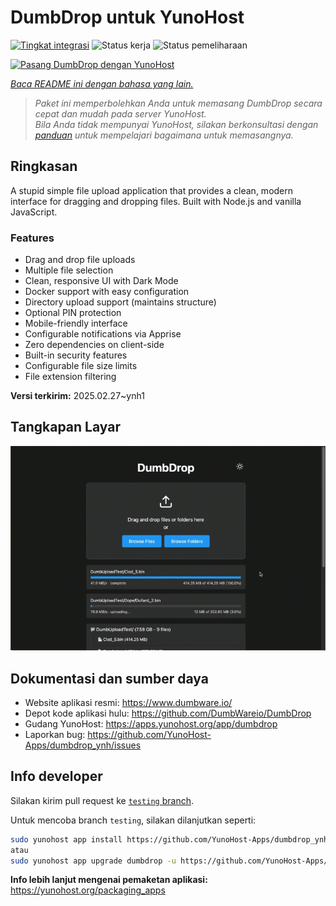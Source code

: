 <!--
N.B.: README ini dibuat secara otomatis oleh <https://github.com/YunoHost/apps/tree/master/tools/readme_generator>
Ini TIDAK boleh diedit dengan tangan.
-->

# DumbDrop untuk YunoHost

[![Tingkat integrasi](https://apps.yunohost.org/badge/integration/dumbdrop)](https://ci-apps.yunohost.org/ci/apps/dumbdrop/)
![Status kerja](https://apps.yunohost.org/badge/state/dumbdrop)
![Status pemeliharaan](https://apps.yunohost.org/badge/maintained/dumbdrop)

[![Pasang DumbDrop dengan YunoHost](https://install-app.yunohost.org/install-with-yunohost.svg)](https://install-app.yunohost.org/?app=dumbdrop)

*[Baca README ini dengan bahasa yang lain.](./ALL_README.md)*

> *Paket ini memperbolehkan Anda untuk memasang DumbDrop secara cepat dan mudah pada server YunoHost.*  
> *Bila Anda tidak mempunyai YunoHost, silakan berkonsultasi dengan [panduan](https://yunohost.org/install) untuk mempelajari bagaimana untuk memasangnya.*

## Ringkasan

A stupid simple file upload application that provides a clean, modern interface for dragging and dropping files. Built with Node.js and vanilla JavaScript.

### Features

- Drag and drop file uploads
- Multiple file selection
- Clean, responsive UI with Dark Mode
- Docker support with easy configuration
- Directory upload support (maintains structure)
- Optional PIN protection
- Mobile-friendly interface
- Configurable notifications via Apprise
- Zero dependencies on client-side
- Built-in security features
- Configurable file size limits
- File extension filtering


**Versi terkirim:** 2025.02.27~ynh1

## Tangkapan Layar

![Tangkapan Layar pada DumbDrop](./doc/screenshots/screeshot.png)

## Dokumentasi dan sumber daya

- Website aplikasi resmi: <https://www.dumbware.io/>
- Depot kode aplikasi hulu: <https://github.com/DumbWareio/DumbDrop>
- Gudang YunoHost: <https://apps.yunohost.org/app/dumbdrop>
- Laporkan bug: <https://github.com/YunoHost-Apps/dumbdrop_ynh/issues>

## Info developer

Silakan kirim pull request ke [`testing` branch](https://github.com/YunoHost-Apps/dumbdrop_ynh/tree/testing).

Untuk mencoba branch `testing`, silakan dilanjutkan seperti:

```bash
sudo yunohost app install https://github.com/YunoHost-Apps/dumbdrop_ynh/tree/testing --debug
atau
sudo yunohost app upgrade dumbdrop -u https://github.com/YunoHost-Apps/dumbdrop_ynh/tree/testing --debug
```

**Info lebih lanjut mengenai pemaketan aplikasi:** <https://yunohost.org/packaging_apps>
